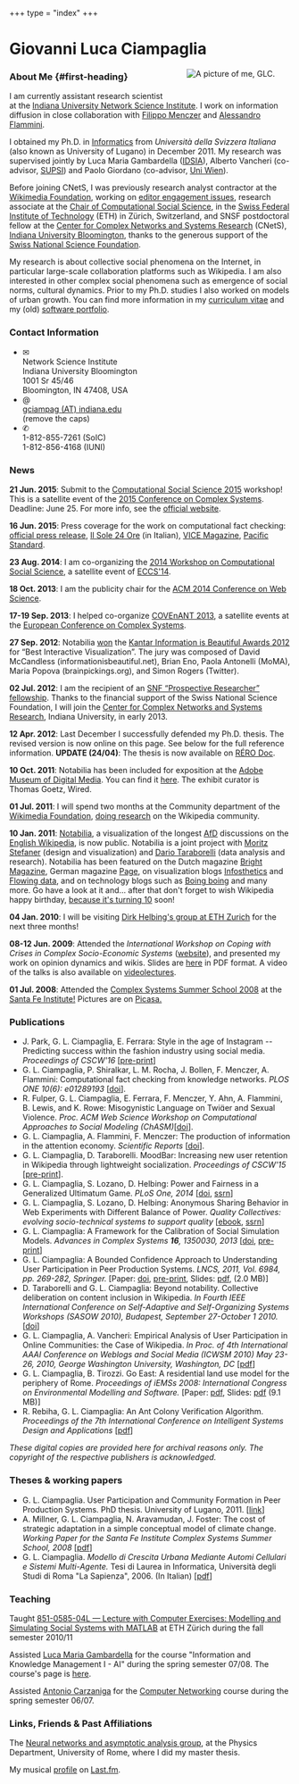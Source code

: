 +++
type = "index"
+++

# Giovanni Luca Ciampaglia

<img align="right" style="padding : 0 2em 2em 2em;" src="images/iuni_backyard_2015.png" alt="A picture of me, GLC.">


### About Me {#first-heading}

I am currently assistant research scientist at the [Indiana University Network
Science Institute](http://iuni.iu.edu). I work on information diffusion in
close collaboration with [Filippo Menczer](http://informatics.indiana.edu/fil/)
and [Alessandro Flammini](http://sites.google.com/site/aflammin/).

I obtained my Ph.D. in [Informatics](http://www.inf.usi.ch) from
_Università della Svizzera Italiana_ (also known as University of Lugano)
in December 2011. My research was supervised jointly by Luca Maria
Gambardella ([IDSIA](http://www.idsia.ch/%7Eluca/)), Alberto Vancheri
(co-advisor,
[SUPSI](http://www.supsi.ch/dti/strumenti/rubrica/dettaglio.5503.backLink.58b96214-2453-483c-9f5f-d122ec981907.html))
and Paolo Giordano (co-advisor, [Uni
Wien](http://www.mat.univie.ac.at/~giordap7/)).

Before joining CNetS, I was previously research analyst contractor at the
[Wikimedia Foundation](https://wikimediafoundation.org/), working on [editor
engagement issues](http://en.wikipedia.org/wiki/Wikipedia:Editor_engagement),
research associate at the [Chair of Computational Social
Science](http://www.coss.ethz.ch), in the [Swiss Federal Institute of
Technology](http://ethz.ch) (ETH) in Zürich, Switzerland, and SNSF postdoctoral
fellow at the [Center for Complex Networks and Systems
Research](http://cnets.indiana.edu/) (CNetS), [Indiana University
Bloomington](http://iub.edu), thanks to the generous support of the [Swiss
National Science Foundation](http://snf.ch).

My research is about collective social phenomena on the Internet, in particular
large-scale collaboration platforms such as Wikipedia. I am also interested in
other complex social phenomena such as emergence of social norms, cultural
dynamics. Prior to my Ph.D. studies I also worked on models of urban growth.
You can find more information in my [curriculum vitae](docs/cvglc.pdf) and my
(old) [software portfolio](docs/portfolioglc.pdf).

### Contact Information

<ul class="inline-list">
<li><span class="dings">✉</span><br/>
    Network Science Institute<br/>
    Indiana University Bloomington<br/>
    1001 Sr 45/46<br/>
     Bloomington, IN 47408, USA
</li>
<li><span class="dings">@</span><br/>
    <a href="mailto:CAPSgciampagCAPS@indiana.eduCAPS">gciampag (AT) indiana.edu</a><br/>
    (remove the caps)<br/>
</li>
<li><span class="dings">✆</span> <br/>
    1-812-855-7261 (SoIC)<br/>
    1-812-856-4168 (IUNI)<br/>
</li>
</ul>

### News

**21 Jun. 2015**: Submit to the [Computational Social Science
2015](http://cssworkshop.oii.ox.ac.uk/) workshop! This is a satellite
event of the [2015 Conference on Complex
Systems](http://www.ccs2015.org/). Deadline: June 25. For more info, see
the [official website](http://cssworkshop.oii.ox.ac.uk/).

**16 Jun. 2015**: Press coverage for the work on computational fact
checking: [official press
release](http://news.indiana.edu/releases/iu/2015/06/computational-fact-checker.shtml),
[Il Sole 24
Ore](http://nova.ilsole24ore.com/progetti/il-vero-e-il-falso-tweet) (in
Italian), [VICE
Magazine](http://motherboard.vice.com/read/an-algorithm-for-fact-checking),
[Pacific
Standard](http://www.psmag.com/nature-and-technology/fact-checking-with-wikipedia-links).

**23 Aug. 2014**: I am co-organizing the [2014 Workshop on Computational
Social Science](http://cssworkshop.oii.ox.ac.uk/), a satellite event of
[ECCS'14](//eccs14.eu).

**18 Oct. 2013**: I am the publicity chair for the [ACM 2014 Conference
on Web Science](http://websci14.org).

**17-19 Sep. 2013**: I helped co-organize [COVEnANT
2013](http://covenant2013.com), a satellite events at the [European
Conference on Complex Systems](http://eccs13.eu).

**27 Sep. 2012**: Notabilia
[won](http://www.informationisbeautifulawards.com/2012-winners/) the
[Kantar Information is Beautiful Awards
2012](http://www.informationisbeautifulawards.com/) for “Best
Interactive Visualization”. The jury was composed of David McCandless
(informationisbeautiful.net), Brian Eno, Paola Antonelli (MoMA), Maria
Popova (brainpickings.org), and Simon Rogers (Twitter).

**02 Jul. 2012**: I am the recipient of an [SNF “Prospective Researcher”
fellowship](http://www.snf.ch/E/funding/individuals/prospective-researchers/Pages/default.aspx).
Thanks to the financial support of the Swiss National Science
Foundation, I will join the [Center for Complex Networks and Systems
Research](http://cnets.indiana.edu), Indiana University, in early 2013.

**12 Apr. 2012**: Last December I successfully defended my Ph.D. thesis.
The revised version is now online on this page. See below for the full
reference information. **UPDATE (24/04)**: The thesis is now available
on [RÉRO Doc](http://doc.rero.ch/record/28987?ln=en).

**10 Oct. 2011**: Notabilia has been included for exposition at the
[Adobe Museum of Digital Media](http://www.adobemuseum.com). You can
find it
[here](http://www.adobemuseum.com/#/exhibit/inform/notabiliaVisualizingDeletionDiscussionsOnWikipedia).
The exhibit curator is Thomas Goetz, Wired.

**01 Jul. 2011**: I will spend two months at the Community department of
the [Wikimedia Foundation](http://wikimediafoundation.org), [doing
research](http://meta.wikimedia.org/wiki/Research:WSOR11) on the
Wikipedia community.

**10 Jan. 2011**: [Notabilia](http://notabilia.net), a visualization of
the longest [AfD](http://en.wikipedia.org/wiki/Wikipedia:AFD)
discussions on the [English Wikipedia](http://en.wikipedia.org/), is now
public. Notabilia is a joint project with [Moritz
Stefaner](http://moritz.stefaner.eu/) (design and visualization) and
[Dario Taraborelli](http://nitens.org/) (data analysis and research).
Notabilia has been featured on the Dutch magazine [Bright
Magazine](images/bright_mag.png), German magazine
[Page](images/CheckMoritz.pdf), on visualization blogs
[Infosthetics](http://infosthetics.com/archives/2011/01/notabilia_revealing_the_discussions_on_the_deletion_of_wikipedia_articles.html)
and [Flowing
data](http://flowingdata.com/2011/01/11/visualizing-deletion-discussions-on-wikipedia/),
and on technology blogs such as [Boing
boing](http://www.boingboing.net/2011/01/11/visualizing-the-dele.html)
and many more. Go have a look at it and… after that don't forget to wish
Wikipedia happy birthday, [because it's turning
10](http://ten.wikipedia.org/wiki/Main_Page) soon!

**04 Jan. 2010**: I will be visiting [Dirk Helbing's group at ETH
Zurich](http://www.soms.ethz.ch) for the next three months!

**08-12 Jun. 2009**: Attended the *International Workshop on Coping with
Crises in Complex Socio-Economic Systems*
([website](http://www.soms.ethz.ch/workshop2009)), and presented my work
on opinion dynamics and wikis. Slides are
[here](docs/slides/ciampagliaCCSS09.pdf) in PDF format. A video of the
talks is also available on
[videolectures](http://videolectures.net/ccss09_ciampaglia_caciw/).

**01 Jul. 2008**: Attended the [Complex Systems Summer School
2008](http://tuvalu.santafe.edu/events/workshops/index.php/CSSS_2008_Santa_Fe)
at the [Santa Fe Institute!](http://www.santafe.edu) Pictures are on
[Picasa.](http://picasaweb.google.com/cssummerschool2008/)

### Publications

-   J. Park, G. L. Ciampaglia, E. Ferrara: Style in the age of Instagram
    -- Predicting success within the fashion industry using social
    media. *Proceedings of CSCW'16*
    [[pre-print](http://arxiv.org/abs/1508.04185)]
-   G. L. Ciampaglia, P. Shiralkar, L. M. Rocha, J. Bollen, F. Menczer,
    A. Flammini: Computational fact checking from knowledge networks.
    *PLOS ONE 10(6): e01289193*
    [[doi](http://journals.plos.org/plosone/article?id=10.1371/journal.pone.0128193)].
-   R. Fulper, G. L. Ciampaglia, E. Ferrara, F. Menczer, Y. Ahn, A.
    Flammini, B. Lewis, and K. Rowe: Misogynistic Language on Twier and
    Sexual Violence. *Proc. ACM Web Science Workshop on Computational
    Approaches to Social Modeling
    (ChASM)*[[doi](http://dx.doi.org/10.6084/m9.figshare.1291081)].
-   G. L. Ciampaglia, A. Flammini, F. Menczer: The production of
    information in the attention economy. *Scientific Reports*
    [[doi](http://www.nature.com/srep/2015/150514/srep09452/full/srep09452.html)].
-   G. L. Ciampaglia, D. Taraborelli. MoodBar: Increasing new user
    retention in Wikipedia through lightweight socialization.
    *Proceedings of CSCW'15*
    [[pre-print](http://arxiv.org/abs/1409.1496)].
-   G. L. Ciampaglia, S. Lozano, D. Helbing: Power and Fairness in a
    Generalized Ultimatum Game. *PLoS One, 2014*
    [[doi](http://www.plosone.org/article/info%3Adoi%2F10.1371%2Fjournal.pone.0099039),
    [ssrn](http://ssrn.com/abstract=2495498)]
-   G. L. Ciampaglia, S. Lozano, D. Helbing: Anonymous Sharing Behavior
    in Web Experiments with Different Balance of Power. *Quality
    Collectives: evolving socio-technical systems to support quality*
    [[ebook](http://www.qlectives.eu/quality-collectives-book),
    [ssrn](http://papers.ssrn.com/sol3/papers.cfm?abstract_id=2552202)]
-   G. L. Ciampaglia: A Framework for the Calibration of Social
    Simulation Models. *Advances in Complex Systems **16**, 1350030,
    2013* [[doi](http://dx.doi.org/10.1142/S0219525913500306),
    [pre-print](http://arxiv.org/abs/1305.3842)]
-   G. L. Ciampaglia: A Bounded Confidence Approach to Understanding
    User Participation in Peer Production Systems. *LNCS, 2011, Vol.
    6984, pp. 269-282, Springer.* [Paper:
    [doi](http://dx.doi.org/10.1007/978-3-642-24704-0_29),
    [pre-print](http://arxiv.org/abs/1107.5620), Slides:
    [pdf](docs/slides/CiampagliaSocInfo2011.pdf), (2.0 MB)]
-   D. Taraborelli and G. L. Ciampaglia: Beyond notability. Collective
    deliberation on content inclusion in Wikipedia. *In Fourth IEEE
    International Conference on Self-Adaptive and Self-Organizing
    Systems Workshops (SASOW 2010), Budapest, September 27-October 1
    2010.* [[doi](http://dx.doi.org/10.1109/SASOW.2010.26)]
-   G. L. Ciampaglia, A. Vancheri: Empirical Analysis of User
    Participation in Online Communities: the Case of Wikipedia. *In
    Proc. of 4th International AAAI Conference on Weblogs and Social
    Media (ICWSM 2010) May 23-26, 2010, George Washington University,
    Washington, DC*
    [[pdf](http://www.aaai.org/ocs/index.php/ICWSM/ICWSM10/paper/viewFile/1517/1861)]
-   G. L. Ciampaglia, B. Tirozzi. Go East: A residential land use model
    for the periphery of Rome. *Proceedings of iEMSs 2008: International
    Congress on Environmental Modelling and Software.* [Paper:
    [pdf](docs/papers/RomeModel2008.pdf), Slides:
    [pdf](docs/slides/slides_RomeModel2008.pdf) (9.1 MB)]
-   R. Rebiha, G. L. Ciampaglia: An Ant Colony Verification Algorithm.
    *Proceedings of the 7th International Conference on Intelligent
    Systems Design and Applications*
    [[pdf](docs/papers/RebihaACOVerification07.pdf)]

*These digital copies are provided here for archival reasons only. The
copyright of the respective publishers is acknowledged.*

### Theses & working papers

-   G. L. Ciampaglia. User Participation and Community Formation in Peer
    Production Systems. PhD thesis. University of Lugano, 2011.
    [[link](http://doc.rero.ch/record/28987?ln=en)]
-   A. Millner, G. L. Ciampaglia, N. Aravamudan, J. Foster: The cost of
    strategic adaptation in a simple conceptual model of climate change.
    *Working Paper for the Santa Fe Institute Complex Systems Summer
    School, 2008*
    [[pdf](http://www.santafe.edu/events/workshops/images/3/32/Simpleclimatechange.pdf)]
-   G. L. Ciampaglia. *Modello di Crescita Urbana Mediante Automi
    Cellulari e Sistemi Multi-Agente.* Tesi di Laurea in Informatica,
    Università degli Studi di Roma "La Sapienza", 2006. (In Italian)
    [[pdf](docs/papers/tesi_giovanni.pdf)]

### Teaching

Taught [851-0585-04L — Lecture with Computer Exercises: Modelling and
Simulating Social Systems with
MATLAB](http://www.vvz.ethz.ch/Vorlesungsverzeichnis/lerneinheitPre.do?lerneinheitId=68029&semkez=2010W&lang=en)
at ETH Zürich during the fall semester 2010/11

Assisted [Luca Maria Gambardella](http://www.idsia.ch/%7Eluca) for the
course "Information and Knowledge Management I - AI" during the spring
semester 07/08. The course's page is
[here](http://corsi.elearninglab.org/course/view.php?id=2238).

Assisted [Antonio Carzaniga](http://www.inf.usi.ch/carzaniga/) for the
[Computer
Networking](http://www.inf.usi.ch/faculty/carzaniga/edu/ntw/index.html)
course during the spring semester 06/07.

### Links, Friends & Past Affiliations

The [Neural networks and asymptotic analysis
group](http://pamina.phys.uniroma1.it), at the Physics Department,
University of Rome, where I did my master thesis.

My musical [profile](http://www.last.fm/user/junkieDolphin/) on
[Last.fm](http://www.last.fm).

